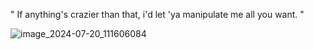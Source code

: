

" If anything's crazier than that,  i'd let 'ya manipulate me all you want. "


![image_2024-07-20_111606084](https://github.com/user-attachments/assets/1e3dc3fa-9d81-4f45-aef9-745253c9951c)

ㅤㅤㅤ
<!--
**akunerindo/akunerindo** is a ✨ _special_ ✨ repository because its `README.md` (this file) appears on your GitHub profile.




-->
